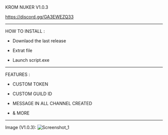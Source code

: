 KROM NUKER V1.0.3

https://discord.gg/GA3EWEZQ33

---

HOW TO INSTALL :

- Downlaod the last release

- Extrat file

- Launch script.exe

---

FEATURES :

- CUSTOM TOKEN

- CUSTOM GUILD ID

- MESSAGE IN ALL CHANNEL CREATED

- & MORE

---
Image (V1.0.3): 
![Screenshot_1](https://github.com/KROMSOLO/KROM_NUKER/assets/173605954/f1c65250-1afb-4d23-8f26-595f2c12861e)

